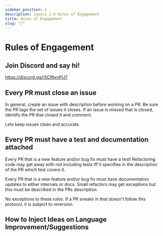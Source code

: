 ```yaml
---
sidebar_position: 1
description: Jaseci 2.0 Rules of Engagement
title: Rules of Engagement
slug: "/"
---
```


# Rules of Engagement

## Join Discord and say hi!

https://discord.gg/r5CRtxnPU7

## Every PR must close an issue

In general, create an issue with description before working on a PR. Be sure the PR tags the set of issues it closes. If an issue is missed that is closed, identify the PR that closed it and comment.

Lets keep issues clean and accurate.

## Every PR must have a test and documentation attached

Every PR that is a new feature and/or bug fix must have a test! Refactoring code may get away with not including tests iff it specifies in the description of the PR which test covers it.

Every PR that is a new feature and/or bug fix must have documentation updates to either internals or docs. Small refactors may get exceptions but this must be described in the PRs description. 

No exceptions to these rules. If a PR sneaks in that doesn't follow this protocol, it is subject to reversion. 

## How to Inject Ideas on Language Improvement/Suggestions  